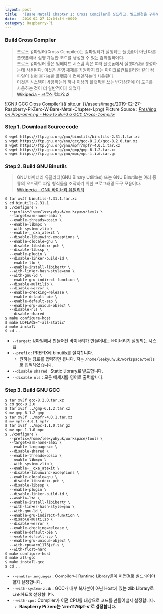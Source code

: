 ```yaml
---
layout: post
title:  "[Bare Metal] Chapter 1: Cross Compiler를 빌드하고, 빌드환경을 구축해보자!"
date:   2019-02-27 19:34:54 +0900
category: Raspberry-Pi
---
```


### Build Cross Compiler

> 크로스 컴파일러(Cross Compiler)는 컴파일러가 실행되는 플랫폼이 아닌 다른 플랫폼에서 실행 가능한 코드를 생성할 수 있는 컴파일러이다.  
크로스 컴파일러 툴은 임베디드 시스템 혹은 여러 플랫폼에서 실행파일을 생성하는데 사용된다.
이것은 운영 체제를 지원하지 않는 마이크로컨트롤러와 같이 컴파일이 실현 불가능한 플랫폼에 컴파일하는데 사용된다.  
이것은 시스템이 사용하는데 하나 이상의 플랫폼을 쓰는 반가상화에 이 도구를 사용하는 것이 더 일반적이게 되었다.  
[Wikipedia - 크로스 컴파일러](https://ko.wikipedia.org/wiki/크로스%20컴파일러)

![GNU GCC Cross Compiler]({{ site.url }}/assets/image/2019-02-27-Raspberry-Pi-Zero-W-Bare-Metal-Chapter-1.png)
Picture Source : *[Preshing on Programming - How to Build a GCC Cross-Compiler
](https://preshing.com/20141119/how-to-build-a-gcc-cross-compiler)*


### Step 1. Download Source code

```
$ wget https://ftp.gnu.org/gnu/binutils/binutils-2.31.1.tar.xz
$ wget https://ftp.gnu.org/gnu/gcc/gcc-8.2.0/gcc-8.2.0.tar.xz
$ wget https://ftp.gnu.org/gnu/mpfr/mpfr-4.0.1.tar.xz
$ wget https://ftp.gnu.org/gnu/gmp/gmp-6.1.2.tar.xz
$ wget https://ftp.gnu.org/gnu/mpc/mpc-1.1.0.tar.gz
```

### Step 2. Build GNU Binutils

> GNU 바이너리 유틸리티(GNU Binary Utilities) 또는 GNU Binutils는 여러 종류의 오브젝트 파일 형식들을 조작하기 위한 프로그래밍 도구 모음이다.  
> [Wikipedia - GNU 바이너리 유틸리티](https://ko.wikipedia.org/wiki/GNU_바이너리_유틸리티)

```
$ tar xvJf binutils-2.31.1.tar.xz
$ cd binutils-2.31.1
$ ./configure \
  --prefix=/home/leekyuhyuk/workspace/tools \
  --target=arm-none-eabi \
  --enable-threads=posix \
  --enable-libmpx \
  --with-system-zlib \
  --enable-__cxa_atexit \
  --disable-libunwind-exceptions \
  --enable-clocale=gnu \
  --disable-libstdcxx-pch \
  --disable-libssp \
  --enable-plugin \
  --disable-linker-build-id \
  --enable-lto \
  --enable-install-libiberty \
  --with-linker-hash-style=gnu \
  --with-gnu-ld \
  --enable-gnu-indirect-function \
  --disable-multilib \
  --disable-werror \
  --enable-checking=release \
  --enable-default-pie \
  --enable-default-ssp \
  --enable-gnu-unique-object \
  --disable-nls \
  --disable-shared
$ make configure-host
$ make LDFLAGS="-all-static"
$ make install
$ cd ..
```

- `--target`: 컴파일해서 만들어진 바이너리가 만들어내는 바이너리가 실행되는 시스템
- `--prefix` : PREFIX에 binutils를 설치합니다.
  - 원하는 경로를 입력하면 됩니다. 저는 `/home/leekyuhyuk/workspace/tools`로 입력하였습니다.
- `--disable-shared` : Static Library로 빌드합니다.
- `--disable-nls` : 모든 메세지를 영어로 출력합니다.

### Step 3. Build GNU GCC

```
$ tar xvJf gcc-8.2.0.tar.xz
$ cd gcc-8.2.0
$ tar xvJf ../gmp-6.1.2.tar.xz
$ mv gmp-6.1.2 gmp
$ tar xvJf ../mpfr-4.0.1.tar.xz
$ mv mpfr-4.0.1 mpfr
$ tar xvzf ../mpc-1.1.0.tar.gz
$ mv mpc-1.1.0 mpc
$ ./configure \
  --prefix=/home/leekyuhyuk/workspace/tools \
  --target=arm-none-eabi \
  --enable-languages=c \
  --disable-shared \
  --enable-threads=posix \
  --enable-libmpx \
  --with-system-zlib \
  --enable-__cxa_atexit \
  --disable-libunwind-exceptions \
  --enable-clocale=gnu \
  --disable-libstdcxx-pch \
  --disable-libssp \
  --enable-plugin \
  --disable-linker-build-id \
  --enable-lto \
  --enable-install-libiberty \
  --with-linker-hash-style=gnu \
  --with-gnu-ld \
  --enable-gnu-indirect-function \
  --disable-multilib \
  --disable-werror \
  --enable-checking=release \
  --enable-default-pie \
  --enable-default-ssp \
  --enable-gnu-unique-object \
  --with-cpu=arm1176jzf-s \
  --with-float=hard
$ make configure-host
$ make all-gcc
$ make install-gcc
$ cd ..
```

- `--enable-languages` : Compiler나 Runtime Library들이 어떤걸로 빌드되어야 할지 설정합니다.
- `--with-system-zlib` : GCC가 내부 복사본이 아닌 Host에 있는 zlib Library로 Link하도록 설정합니다.
- `--with-cpu` : Compiler가 어떤 CPU를 대상으로 코드를 만들어낼지 설정합니다.
  - **Raspberry Pi Zero는 'arm1176jzf-s'로 설정합니다.**
